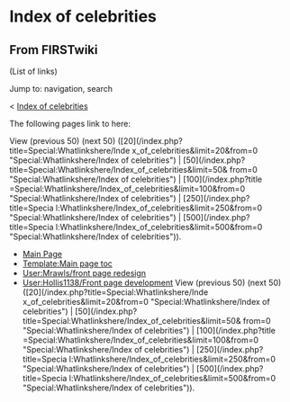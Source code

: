 # Index of celebrities

## From FIRSTwiki

(List of links)

Jump to: navigation, search

< [Index of celebrities](/index.php?title=Index_of_celebrities&redirect=no "Index of celebrities")

The following pages link to here:

View (previous 50) (next 50) ([20](/index.php?title=Special:Whatlinkshere/Inde
x_of_celebrities&limit=20&from=0 "Special:Whatlinkshere/Index of celebrities") | [50](/index.php?title=Special:Whatlinkshere/Index_of_celebrities&limit=50&
from=0 "Special:Whatlinkshere/Index of celebrities") | [100](/index.php?title
=Special:Whatlinkshere/Index_of_celebrities&limit=100&from=0 "Special:Whatlinkshere/Index of celebrities") | [250](/index.php?title=Specia
l:Whatlinkshere/Index_of_celebrities&limit=250&from=0 "Special:Whatlinkshere/Index of celebrities") | [500](/index.php?title=Specia
l:Whatlinkshere/Index_of_celebrities&limit=500&from=0 "Special:Whatlinkshere/Index of celebrities")).

- [Main Page](Main_Page "Main Page")
- [Template:Main page toc](Template:Main_page_toc "Template:Main page toc")
- [User:Mrawls/front page redesign](User:Mrawls/front_page_redesign "User:Mrawls/front page redesign")
- [User:Hollis1138/Front page development](User:Hollis1138/Front_page_development "User:Hollis1138/Front page development") View (previous 50) (next 50) ([20](/index.php?title=Special:Whatlinkshere/Inde
  x_of_celebrities&limit=20&from=0 "Special:Whatlinkshere/Index of celebrities") | [50](/index.php?title=Special:Whatlinkshere/Index_of_celebrities&limit=50&
  from=0 "Special:Whatlinkshere/Index of celebrities") | [100](/index.php?title
  =Special:Whatlinkshere/Index_of_celebrities&limit=100&from=0 "Special:Whatlinkshere/Index of celebrities") | [250](/index.php?title=Specia
  l:Whatlinkshere/Index_of_celebrities&limit=250&from=0 "Special:Whatlinkshere/Index of celebrities") | [500](/index.php?title=Specia
  l:Whatlinkshere/Index_of_celebrities&limit=500&from=0 "Special:Whatlinkshere/Index of celebrities")).

